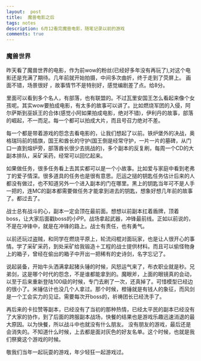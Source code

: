 ```yaml
---
layout:  post
title:  魔兽电影之后
tags: notes
description: 6月12看完魔兽电影，随笔记录以前的游戏
comments: true
---
```


### 魔兽世界


昨天看了魔兽世界的电影，作为前wow的粉丝(已经好多年没有再玩了),对这个电影还是充满了期待。几年前就开始拍摄，中间多次曲折，终于走到了荧屏上。
画面不错，场景很好 ，故事情节不是特别好，感觉编剧差了点。给8分。

里面可以看到多个名人，有部落，也有联盟的。不过瓦里安国王怎么看起来像个女孩呢。其实wow要拍成电影，有太多的故事可以讲了。比如燃烧军团的入侵，阿尔萨斯到巫妖王的合体(感觉小阿如果拍成电影，绝对不错)，伊利丹的故事，部落的崛起，不一而足。每一个都可以拍成大片，而且号召力绝对不差。

每一个都是带着游戏的怨念去看电影的，让我们想起了以前。铁炉堡外的决战，奥格瑞玛前的插旗，国王和酋长的守护(国王倒是经常守护，一片一片的墓碑，从门口一直到熔炉旁，部落酋长很少去挑战的)，多个副本的反复刷，每周一个CD的大副本排队，采矿采药，经常可以回忆起来。

如果做任务，很多任务看上去其实都可以是一个小故事。比如爱与家庭中看到老弗丁的爱子情深。很多道具的任务也是很有意思。厄运之搥的钥匙任务估计后来的人都没有做过，也不知道另外一个进入副本的门在哪里。黑上的钥匙当年可不是人手一把的，连MC的副本都需要做任务才能拿到进去的钥匙，想象好想几年前的故事了。都过去了。

战士总有战斗的心，副本一定会顶在最前面。想想以前副本扛着盾牌，顶着boss，让大家后面戳boss的小PP。战场拿起武器，冲锋最前线。正如以前说的，不是在冲锋中，就是在冲锋的路上。战士有责任，也有勇气。

以前还玩过盗贼，和同学在燃烧平原上，轮流闷棍对面玩家，也是让人很开心的事情。学了采矿采药，到处采矿给我锻造＋工程的战士提供材料。而且可以偷怪物身上的箱子，曾经在偷出的箱子中开出一把稀有的史诗剑，名字忘记了。

说起装备，开始牛头洒满拿起猪头锤的时候，风怒运气来了，布衣职业就是秒。兄弟剑，这是哪个时代的怨念，不是谁都能拿到的。魔眼斧，上面的眼镜真的会动，以至于后来重新登陆100级的时候，专门去刷了一次，还真掉了。可惜模型已经边的很小了。米锤估计也没几个人拿过。那个时候，橙锤就是有钱人的象征，而风剑是一个工会实力的见证。需要每次开boss的，祈祷团长已经洗手了。

再后来的卡拉赞等副本，已经没有了当初的那种热情，已经太平民的副本已经没有了大家的协作，到了后面的跨服副本战场，快餐的结果也是游戏乐趣迅速消退的最大原因。以为快餐，所以战斗中也就没有什么朋友。
没有朋友的游戏，最后还是会消失的。不知道什么时候，上去都是面对灰色的好友名单。这个时候，也就是我们祭奠这个游戏的时候。

敬我们当年一起玩耍的游戏，年少轻狂一起游戏过。